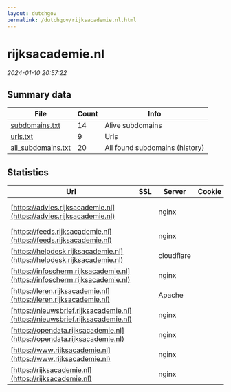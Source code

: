 ```yaml
---
layout: dutchgov
permalink: /dutchgov/rijksacademie.nl.html
---
```



# rijksacademie.nl
*2024-01-10 20:57:22*
## Summary data


| File       | Count | Info |
|------------|-------|------|
|[subdomains.txt](/data/rijksacademie.nl/subdomains.txt)|14|Alive subdomains|
|[urls.txt](/data/rijksacademie.nl/urls.txt)|9|Urls|
|[all_subdomains.txt](/data/rijksacademie.nl/all_subdomains.txt)|20|All found subdomains (history)|


## Statistics


| Url | SSL | Server | Cookie | HSTS | CSP | XFO | XXP | RP | Tech |Title |
|------------|-------|------|------|------|------|------|------|------|------|------|
|[https://advies.rijksacademie.nl](https://advies.rijksacademie.nl)| |nginx| | | | | | :white_check_mark: |MySQL Nginx PHP WordPress:6.4.2|Leerlijnen WP|
|[https://feeds.rijksacademie.nl](https://feeds.rijksacademie.nl)| |nginx| |:white_check_mark: | | :white_check_mark: | :white_check_mark: | :white_check_mark: |HSTS Nginx||
|[https://helpdesk.rijksacademie.nl](https://helpdesk.rijksacademie.nl)| |cloudflare| | | | | | :white_check_mark: |Cloudflare|403 Forbidden|
|[https://infoscherm.rijksacademie.nl](https://infoscherm.rijksacademie.nl)| |nginx| | | | | | :white_check_mark: |Nginx|Web Server's Def...|
|[https://leren.rijksacademie.nl](https://leren.rijksacademie.nl)| |Apache| | | | | | :white_check_mark: |Apache HTTP Server|Landingspagina A...|
|[https://nieuwsbrief.rijksacademie.nl](https://nieuwsbrief.rijksacademie.nl)| |nginx| |:white_check_mark: | | | | :white_check_mark: |HSTS Nginx||
|[https://opendata.rijksacademie.nl](https://opendata.rijksacademie.nl)| |nginx| |:white_check_mark: | | :white_check_mark: | :white_check_mark: | :white_check_mark: |HSTS Nginx||
|[https://www.rijksacademie.nl](https://www.rijksacademie.nl)| |nginx| |:white_check_mark: |:warning: | :white_check_mark: | :white_check_mark: | :white_check_mark: |Bloomreach HSTS Nginx|Home | Rijksacad...|
|[https://rijksacademie.nl](https://rijksacademie.nl)| |nginx| |:white_check_mark: |:warning: | :white_check_mark: | :white_check_mark: | :white_check_mark: |HSTS Nginx|301 Moved Perman...|